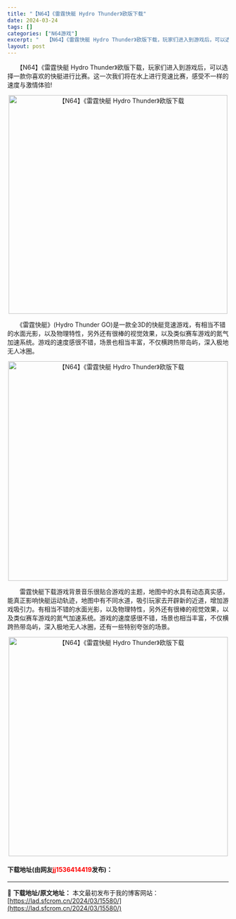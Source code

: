 ```yaml
---
title: "【N64】《雷霆快艇 Hydro Thunder》欧版下载"
date: 2024-03-24
tags: []
categories: ["N64游戏"]
excerpt: "　　【N64】《雷霆快艇 Hydro Thunder》欧版下载，玩家们进入到游戏后，可以选择一款你喜欢的快艇进行比赛。这一次我们将在水上进行竞速比赛，感受不一样的速度与激情体验! 　　《雷霆快艇》(Hydro Thunder GO)是一款全3D的快艇竞速游戏，有相当不错的水面光影，以及物理特性，另外&hellip;"
layout: post
---
```


 <p>　　【N64】《雷霆快艇 Hydro Thunder》欧版下载，玩家们进入到游戏后，可以选择一款你喜欢的快艇进行比赛。这一次我们将在水上进行竞速比赛，感受不一样的速度与激情体验!</p> <p align="center"><img align="" border="0" src="https://lad.sfcrom.cn/wp-content/uploads/2024/03/20240324_66003cb1bddf2.png" width="498" alt="【N64】《雷霆快艇 Hydro Thunder》欧版下载" /></p> <p>　　《雷霆快艇》(Hydro Thunder GO)是一款全3D的快艇竞速游戏，有相当不错的水面光影，以及物理特性，另外还有很棒的视觉效果，以及类似赛车游戏的氮气加速系统。游戏的速度感很不错，场景也相当丰富，不仅横跨热带岛屿，深入极地无人冰圈。</p> <p align="center"><img align="" border="0" src="https://lad.sfcrom.cn/wp-content/uploads/2024/03/20240324_66003cb2938bf.png" width="500" alt="【N64】《雷霆快艇 Hydro Thunder》欧版下载" /></p> <p>　　雷霆快艇下载游戏背景音乐很贴合游戏的主题，地图中的水具有动态真实感，能真正影响快艇运动轨迹，地图中有不同水道，吸引玩家去开辟新的近道，增加游戏吸引力。有相当不错的水面光影，以及物理特性，另外还有很棒的视觉效果，以及类似赛车游戏的氮气加速系统。游戏的速度感很不错，场景也相当丰富，不仅横跨热带岛屿，深入极地无人冰圈，还有一些特别夸张的场景。</p> <p align="center"><img align="" border="0" src="https://lad.sfcrom.cn/wp-content/uploads/2024/03/20240324_66003cb382dff.png" width="499" alt="【N64】《雷霆快艇 Hydro Thunder》欧版下载" /></p> <p><h4>下载地址(由网友<font color="red">jj1536414419</font>发布)：</h4></p> 

---
📖 **下载地址/原文地址：** 本文最初发布于我的博客网站：[https://lad.sfcrom.cn/2024/03/15580/](https://lad.sfcrom.cn/2024/03/15580/)
